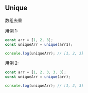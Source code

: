 ## Unique

数组去重

用例 1:

```js
const arr = [1, 2, 3];
const uniqueArr = unique(arr1);

console.log(uniqueArr); // [1, 2, 3]
```

用例 2:

```js
const arr = [1, 2, 3, 3, 3];
const uniqueArr = unique(arr);

console.log(uniqueArr); // [1, 2, 3]
```
